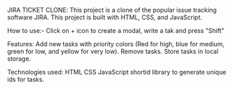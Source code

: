 
JIRA TICKET CLONE:
This project is a clone of the popular issue tracking software JIRA. This project is built with HTML, CSS, and JavaScript.

How to use:-
Click on + icon to create a modal, write a tak and press "Shift"

Features:
Add new tasks with priority colors (Red for high, blue for medium, green for low, and yellow for very low).
Remove tasks.
Store tasks in local storage.

Technologies used:
HTML
CSS
JavaScript
shortid library to generate unique ids for tasks.
